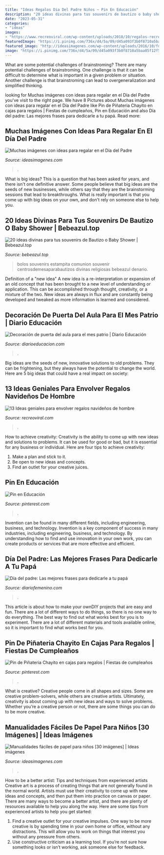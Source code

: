 ```yaml
---
title: "Ideas Regalos Dia Del Padre Niños ~ Pin En Educación"
description: "20 ideas divinas para tus souvenirs de bautizo o baby shower"
date: "2023-05-31"
categories:
- "ideas"
images:
- "https://www.recreoviral.com/wp-content/uploads/2018/10/regalos-recreoviral.com-8-483x700.jpg"
featuredImage: "https://i.pinimg.com/736x/d4/5a/09/d45a093f3b0f8710a5baa85f12f50e51.jpg"
featured_image: "http://ideasimagenes.com/wp-content/uploads/2016/10/fd9dc1859a85d76fa51fd5aabb299c48.jpg"
image: "https://i.pinimg.com/736x/d4/5a/09/d45a093f3b0f8710a5baa85f12f50e51.jpg"
---
```



What are some potential challenges of brainstroming?
There are many potential challenges of brainstroming. One challenge is that it can be difficult to determine what is important in a given problem or situation. Another challenge is that brainstroming can lead to overgeneralization and simplified thinking.

	

		
looking for Muchas imágenes con ideas para regalar en el Día del Padre you've visit to the right page. We have 8 Pictures about Muchas imágenes con ideas para regalar en el Día del Padre like Pin de Piñateria Chayito en cajas para regalos | Fiestas de cumpleaños, Pin en Educación and also Día del padre: Las mejores frases para dedicarle a tu papá. Read more:
		
    
## Muchas Imágenes Con Ideas Para Regalar En El Día Del Padre

<img loading=lazy src="https://ideasimagenes.com/wp-content/uploads/2016/06/Regalos-para-el-día-del-padre-handmade-9.jpg" onerror="this.onerror=null;this.src='https://tse4.mm.bing.net/th?id=OIP.E1dDi4tgjJFPgYGfBrEdrgHaGe&amp;pid=15.1';" alt="Muchas imágenes con ideas para regalar en el Día del Padre">

_Source: ideasimagenes.com_

>. 

	

What is big ideas?
This is a question that has been asked for years, and there isn't one definitive answer. Some people believe that big ideas are the seeds of new businesses, while others say that they are the brainstorming sessions that lead to breakthroughs. What is really important is that you come up with big ideas on your own, and don't rely on someone else to help you.

    
## 20 Ideas Divinas Para Tus Souvenirs De Bautizo O Baby Shower | Bebeazul.top

<img loading=lazy src="https://www.bebeazul.top/wp-content/uploads/2019/09/souvenir-bautizo-baby-shower-bebeazu.top-1.jpg" onerror="this.onerror=null;this.src='https://tse4.mm.bing.net/th?id=OIP.stIjJvXcmh6O5cJnvg8iCQAAAA&amp;pid=15.1';" alt="20 ideas divinas para tus souvenirs de Bautizo o Baby Shower | Bebeazul.top">

_Source: bebeazul.top_

>bolos souvenirs estampita comunion souvenir centrosdemesaparabautizos divinas religiosas bebeazul denario. 

	

Definition of a "new idea"
A new idea is a re-interpretation or expansion of an old concept that has been brought to a new level of understanding or application. This can be accomplished through thought, creativity, or a mixture of the two. New ideas are always in flux and are constantly being developed and tweaked as more information is learned and considered.

    
## Decoración De Puerta Del Aula Para El Mes Patrio | Diario Educación

<img loading=lazy src="https://diarioeducacion.com/wp-content/uploads/2018/08/puertas-independencia-9.jpg" onerror="this.onerror=null;this.src='https://tse2.mm.bing.net/th?id=OIP.gZ1ZKuSF6J6wkhy8Vp4kNQHaNK&amp;pid=15.1';" alt="Decoración de puerta del aula para el mes patrio | Diario Educación">

_Source: diarioeducacion.com_

>. 

	

Big ideas are the seeds of new, innovative solutions to old problems. They can be frightening, but they always have the potential to change the world. Here are 5 big ideas that could have a real impact on society:

    
## 13 Ideas Geniales Para Envolver Regalos Navideños De Hombre

<img loading=lazy src="https://www.recreoviral.com/wp-content/uploads/2018/10/regalos-recreoviral.com-8-483x700.jpg" onerror="this.onerror=null;this.src='https://tse4.mm.bing.net/th?id=OIP.UDvyM0GYS0_X-MFmaSVcGAHaKu&amp;pid=15.1';" alt="13 Ideas geniales para envolver regalos navideños de hombre">

_Source: recreoviral.com_

>. 

	

How to achieve creativity:
Creativity is the ability to come up with new ideas and solutions to problems. It can be used for good or bad, but it is essential for any business or individual. Here are four tips to achieve creativity:
1. Make a plan and stick to it.
2. Be open to new ideas and concepts.
3. Find an outlet for your creative juices.

    
## Pin En Educación

<img loading=lazy src="https://i.pinimg.com/736x/d4/5a/09/d45a093f3b0f8710a5baa85f12f50e51.jpg" onerror="this.onerror=null;this.src='https://tse4.mm.bing.net/th?id=OIP.Di2mQhQSHrqMPe8oJ6vhRAHaLA&amp;pid=15.1';" alt="Pin en Educación">

_Source: pinterest.com_

>. 

	

Invention can be found in many different fields, including engineering, business, and technology.
Invention is a key component of success in many industries, including engineering, business, and technology. By understanding how to find and use innovation in your own work, you can create products or services that are more effective and efficient.

    
## Día Del Padre: Las Mejores Frases Para Dedicarle A Tu Papá

<img loading=lazy src="https://static.diariofemenino.com/pictures/galerias/208000/208010-4.jpg" onerror="this.onerror=null;this.src='https://tse4.mm.bing.net/th?id=OIP.CFM5hRdHrLAsgJ51xot75gHaJ4&amp;pid=15.1';" alt="Día del padre: Las mejores frases para dedicarle a tu papá">

_Source: diariofemenino.com_

>. 

	

This article is about how to make your ownDIY projects that are easy and fun. There are a lot of different ways to do things, so there is no one way to do everything. The best way to find out what works best for you is to experiment. There are a lot of different materials and tools available online, so it is important to find what works best for you.

    
## Pin De Piñateria Chayito En Cajas Para Regalos | Fiestas De Cumpleaños

<img loading=lazy src="https://i.pinimg.com/736x/27/65/e8/2765e8b0bd418e3afc97593182c77cdc.jpg" onerror="this.onerror=null;this.src='https://tse3.mm.bing.net/th?id=OIP._pmF02ZFtnVvPGgXbTbEZQHaNK&amp;pid=15.1';" alt="Pin de Piñateria Chayito en cajas para regalos | Fiestas de cumpleaños">

_Source: pinterest.com_

>. 

	

What is creative?
Creative people come in all shapes and sizes. Some are creative problem-solvers, while others are creative artists. Ultimately, creativity is about coming up with new ideas and ways to solve problems. Whether you’re a creative person or not, there are some things you can do to be more creative.

    
## Manualidades Fáciles De Papel Para Niños [30 Imágenes] | Ideas Imágenes

<img loading=lazy src="http://ideasimagenes.com/wp-content/uploads/2016/10/fd9dc1859a85d76fa51fd5aabb299c48.jpg" onerror="this.onerror=null;this.src='https://tse2.mm.bing.net/th?id=OIP.Fn9Hd-ViGL4RPr3goR2qmQHaFj&amp;pid=15.1';" alt="Manualidades fáciles de papel para niños [30 imágenes] | Ideas imágenes">

_Source: ideasimagenes.com_

>. 

	

How to be a better artist: Tips and techniques from experienced artists
Creative art is a process of creating things that are not generally found in the normal world. Artists must use their creativity to come up with new ideas and concepts, and then put them into practice on canvas or paper. There are many ways to become a better artist, and there are plenty of resources available to help you along the way. Here are some tips from experienced artists to help you get started: 
1. Find a creative outlet for your creative impulses. One way to be more creative is by spending time in your own home or office, without any distractions. This will allow you to work on things that interest you without any pressure from others. 
2. Use constructive criticism as a learning tool. If you’re not sure how something looks or isn’t working, ask someone else for feedback.

